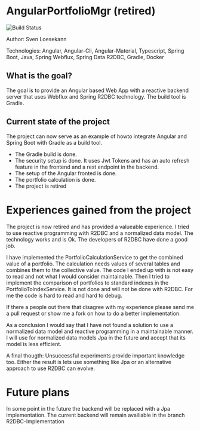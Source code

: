 # AngularPortfolioMgr (retired)


![Build Status](https://travis-ci.org/Angular2Guy/AngularPortfolioMgr.svg?branch=master)

Author: Sven Loesekann

Technologies: Angular, Angular-Cli, Angular-Material, Typescript, Spring Boot, Java, Spring Webflux, Spring Data R2DBC, Gradle, Docker

## What is the goal?
The goal is to provide an Angular based Web App with a reactive backend server that uses Webflux and Spring R2DBC technology. The build tool is Gradle.

## Current state of the project
The project can now serve as an example of howto integrate Angular and Spring Boot with Gradle as a build tool.
* The Gradle build is done. 
* The security setup is done. It uses Jwt Tokens and has an auto refresh feature in the frontend and a rest endpoint in the backend. 
* The setup of the Angular fronted is done. 
* The portfolio calculation is done.
* The project is retired

# Experiences gained from the project
The project is now retired and has provided a valueable experience. I tried to use reactive programming with R2DBC and a normalized data model. The technology works and is Ok. The developers of R2DBC have done a good job.

I have implemented the PortfolioCalculationService to get the combined value of a portfolio. The calculation needs values of several tables and combines them to the collective value. The code I ended up with is not easy to read and not what I would consider maintainable. Then I tried to implement the comparison of portfolios to standard indexes in the PortfolioToIndexService. It is not done and will not be done with R2DBC. For me the code is hard to read and hard to debug. 

If there a people out there that disagree with my experience please send me a pull request or show me a fork on how to do a better implementation. 

As a conclusion I would say that I have not found a solution to use a normalized data model and reactive programming in a maintainable manner. I will use for normalized data models Jpa in the future and accept that its model is less efficient. 

A final thougth: Unsuccessful experiments provide important knowledge too. Either the result is lets use something like Jpa or an alternative approach to use R2DBC can evolve.

# Future plans
In some point in the future the backend will be replaced with a Jpa implementation. The current backend will remain availiable in the branch R2DBC-Implementation
